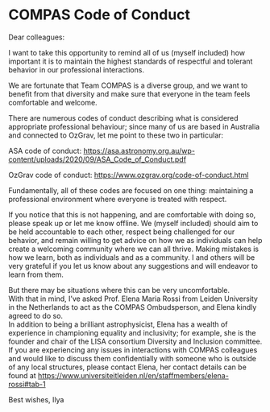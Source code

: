 # COMPAS Code of Conduct

Dear colleagues:

I want to take this opportunity to remind all of us (myself included) 
how important it is to maintain the highest standards of respectful and tolerant 
behavior in our professional interactions.  

We are fortunate that Team COMPAS is a diverse group, and we want to benefit 
from that diversity and make sure that everyone in the team feels comfortable and welcome. 

There are numerous codes of conduct describing what is considered appropriate 
professional behaviour;  since many of us are based in Australia and connected to OzGrav, 
let me point to these two in particular:

ASA code of conduct: <https://asa.astronomy.org.au/wp-content/uploads/2020/09/ASA_Code_of_Conduct.pdf>

OzGrav code of conduct: <https://www.ozgrav.org/code-of-conduct.html>

Fundamentally, all of these codes are focused on one thing: 
maintaining a professional environment where everyone is treated with respect. 


If you notice that this is not happening, and are comfortable with doing so, please speak up or let me know offline.  We (myself included) should aim to be held accountable to each other, respect being challenged for our behavior, and remain willing to get advice on how we as individuals can help create a welcoming community where we can all thrive. Making mistakes is how we learn, both as individuals and as a community. I and others will be very grateful if you let us know about any suggestions and will endeavor to learn from them.  

But there may be situations where this can be very uncomfortable.  
With that in mind, I’ve asked Prof. Elena Maria Rossi from Leiden University in the 
Netherlands to act as the COMPAS Ombudsperson, and Elena kindly agreed to do so.  
In addition to being a brilliant astrophysicist, 
Elena has a wealth of experience in championing equality and inclusivity; 
for example, she is the founder and chair of the LISA consortium Diversity and Inclusion committee.  
If you are experiencing any issues in interactions with COMPAS colleagues and would 
like to discuss them confidentially with someone who is outside of any local structures, 
please contact Elena, her contact details can be found at <https://www.universiteitleiden.nl/en/staffmembers/elena-rossi#tab-1> 

Best wishes,
Ilya
